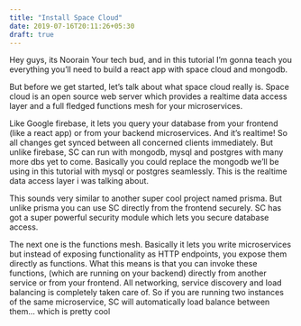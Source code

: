 ```yaml
---
title: "Install Space Cloud"
date: 2019-07-16T20:11:26+05:30
draft: true
---
```


Hey guys, its Noorain Your tech bud, and in this tutorial I’m gonna teach you everything you’ll need to build a react app with space cloud and mongodb.

But before we get started, let’s talk about what space cloud really is. Space cloud is an open source web server which provides a realtime data access layer and a full fledged functions mesh for your microservices.

Like Google firebase, it lets you query your database from your frontend (like a react app) or from your backend microservices. And it’s realtime! So all changes get synced between all concerned clients immediately. But unlike firebase, SC can run with mongodb, mysql and postgres with many more dbs yet to come. Basically you could replace the mongodb we’ll be using in this tutorial with mysql or postgres seamlessly. This is the realtime data access layer i was talking about.

This sounds very similar to another super cool project named prisma. But unlike prisma you can use SC directly from the frontend securely. SC has got a super powerful security module which lets you secure database access.

The next one is the functions mesh. Basically it lets you write microservices but instead of exposing functionality as HTTP endpoints, you expose them directly as functions. What this means is that you can invoke these functions, (which are running on your backend) directly from another service or from your frontend. All networking, service discovery and load balancing is completely taken care of. So if you are running two instances of the same microservice, SC will automatically load balance between them... which is pretty cool
